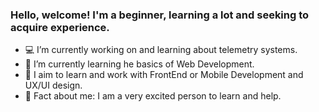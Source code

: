 ### Hello, welcome! I'm a beginner, learning a lot and seeking to acquire experience.

<!--
**hanahsantana6/hanahsantana6** is a ✨ _special_ ✨ repository because its `README.md` (this file) appears on your GitHub profile.
 working on ...
- 👯 I’m looking to collaborate on ...
- 🤔 I’m looking for help with ...
- 💬 Ask me about ...
- 📫 How to reach me: ...
- 😄 Pronouns: ...
-->

- 💻 I’m currently working on and learning about telemetry systems.
- 📖 I’m currently learning he basics of Web Development.
- 🎯 I aim to learn and work with FrontEnd or Mobile Development and UX/UI design.
- 🔭 Fact about me: I am a very excited person to learn and help.






